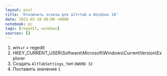 ```yaml
---
layout: post
title: 'Отключить эскизы для alt+tab в Windows 10'
date: 2023-05-28 00:00 +0000
notebook: pc
tags: [regedit, windows]
sources: []
---
```

1. win+r > regedit
2. HKEY_CURRENT_USER\Software\Microsoft\Windows\CurrentVersion\Explorer
3. Создать `AltTabSettings`, тип `DWORD 32`
4. Поставить значение `1`